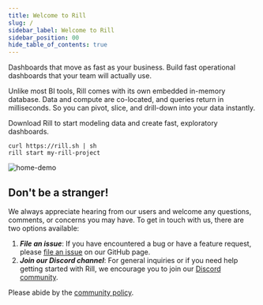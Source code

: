 ```yaml
---
title: Welcome to Rill
slug: /
sidebar_label: Welcome to Rill
sidebar_position: 00
hide_table_of_contents: true
---
```

Dashboards that move as fast as your business. Build fast operational dashboards that your team will actually use.  

Unlike most BI tools, Rill comes with its own embedded in-memory database. Data and compute are co-located, and queries return in milliseconds. So you can pivot, slice, and drill-down into your data instantly.   

Download Rill to start modeling data and create fast, exploratory dashboards.

```
curl https://rill.sh | sh
rill start my-rill-project
```

![home-demo](https://storage.googleapis.com/prod-cdn.rilldata.com/docs/rill_hero.gif)

## Don't be a stranger!
We always appreciate hearing from our users and welcome any questions, comments, or concerns you may have. To get in touch with us, there are two options available:
1. _**File an issue**_: If you have encountered a bug or have a feature request, please [file an issue](https://github.com/rilldata/rill/issues/new/choose) on our GitHub page. 
2. _**Join our Discord channel**_: For general inquiries or if you need help getting started with Rill, we encourage you to join our [Discord community](https://bit.ly/3unvA05).

Please abide by the [community policy](https://github.com/rilldata/rill/blob/main/COMMUNITY-POLICY.md).

